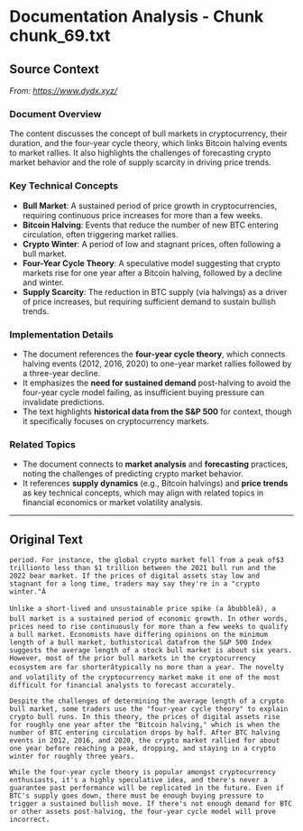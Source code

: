 # Documentation Analysis - Chunk chunk_69.txt

## Source Context
*From: https://www.dydx.xyz/*

### Document Overview  
The content discusses the concept of bull markets in cryptocurrency, their duration, and the four-year cycle theory, which links Bitcoin halving events to market rallies. It also highlights the challenges of forecasting crypto market behavior and the role of supply scarcity in driving price trends.  

### Key Technical Concepts  
- **Bull Market**: A sustained period of price growth in cryptocurrencies, requiring continuous price increases for more than a few weeks.  
- **Bitcoin Halving**: Events that reduce the number of new BTC entering circulation, often triggering market rallies.  
- **Crypto Winter**: A period of low and stagnant prices, often following a bull market.  
- **Four-Year Cycle Theory**: A speculative model suggesting that crypto markets rise for one year after a Bitcoin halving, followed by a decline and winter.  
- **Supply Scarcity**: The reduction in BTC supply (via halvings) as a driver of price increases, but requiring sufficient demand to sustain bullish trends.  

### Implementation Details  
- The document references the **four-year cycle theory**, which connects halving events (2012, 2016, 2020) to one-year market rallies followed by a three-year decline.  
- It emphasizes the **need for sustained demand** post-halving to avoid the four-year cycle model failing, as insufficient buying pressure can invalidate predictions.  
- The text highlights **historical data from the S&P 500** for context, though it specifically focuses on cryptocurrency markets.  

### Related Topics  
- The document connects to **market analysis** and **forecasting** practices, noting the challenges of predicting crypto market behavior.  
- It references **supply dynamics** (e.g., Bitcoin halvings) and **price trends** as key technical concepts, which may align with related topics in financial economics or market volatility analysis.

---

## Original Text
```
period. For instance, the global crypto market fell from a peak of$3 trillionto less than $1 trillion between the 2021 bull run and the 2022 bear market. If the prices of digital assets stay low and stagnant for a long time, traders may say they're in a "crypto winter."Â

Unlike a short-lived and unsustainable price spike (a âbubbleâ), a bull market is a sustained period of economic growth. In other words, prices need to rise continuously for more than a few weeks to qualify a bull market. Economists have differing opinions on the minimum length of a bull market, buthistorical datafrom the S&P 500 Index suggests the average length of a stock bull market is about six years. However, most of the prior bull markets in the cryptocurrency ecosystem are far shorterâtypically no more than a year. The novelty and volatility of the cryptocurrency market make it one of the most difficult for financial analysts to forecast accurately.

Despite the challenges of determining the average length of a crypto bull market, some traders use the "four-year cycle theory" to explain crypto bull runs. In this theory, the prices of digital assets rise for roughly one year after the "Bitcoin halving," which is when the number of BTC entering circulation drops by half. After BTC halving events in 2012, 2016, and 2020, the crypto market rallied for about one year before reaching a peak, dropping, and staying in a crypto winter for roughly three years.

While the four-year cycle theory is popular amongst cryptocurrency enthusiasts, it's a highly speculative idea, and there's never a guarantee past performance will be replicated in the future. Even if BTC's supply goes down, there must be enough buying pressure to trigger a sustained bullish move. If there's not enough demand for BTC or other assets post-halving, the four-year cycle model will prove incorrect.
```